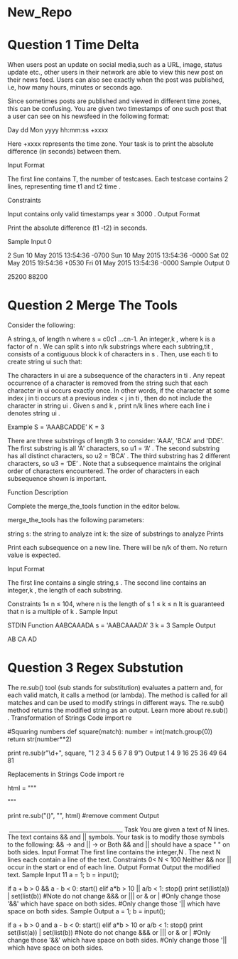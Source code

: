 # New_Repo
# Question 1 Time Delta

When users post an update on social media,such as a URL, image, status update etc., other users in their network are able to view this new post on their news feed. Users can also see exactly when the post was published, i.e, how many hours, minutes or seconds ago.

Since sometimes posts are published and viewed in different time zones, this can be confusing. You are given two timestamps of one such post that a user can see on his newsfeed in the following format:

Day dd Mon yyyy hh:mm:ss +xxxx

Here +xxxx represents the time zone. Your task is to print the absolute difference (in seconds) between them.

Input Format

The first line contains T, the number of testcases.
Each testcase contains 2 lines, representing time t1 and t2 time .

Constraints

Input contains only valid timestamps
year ≤ 3000
.
Output Format

Print the absolute difference (t1 -t2) in seconds.

Sample Input 0

2
Sun 10 May 2015 13:54:36 -0700
Sun 10 May 2015 13:54:36 -0000
Sat 02 May 2015 19:54:36 +0530
Fri 01 May 2015 13:54:36 -0000
Sample Output 0

25200
88200

# Question 2 Merge The Tools

Consider the following:

A string,s, of length n where s = c0c1 …cn-1.
An integer,k , where k  is a factor of n .
We can split s into  n/k  substrings where each subtring,tit , consists of a contiguous block k of  characters in s . Then, use each ti to create string ui such that:

The characters in ui are a subsequence of the characters in ti .
Any repeat occurrence of a character is removed from the string such that each character in ui occurs exactly once. In other words, if the character at some index j in ti occurs at a previous index < j in ti , then do not include the character in string ui .
Given s and k , print n/k   lines where each line i denotes string ui .

Example
S = ‘AAABCADDE’
K = 3

There are three substrings of length 3 to consider: 'AAA', 'BCA' and 'DDE'. The first substring is all 'A' characters, so u1 = ‘A’ . The second substring has all distinct characters, so u2 = ‘BCA’ . The third substring has 2 different characters, so u3 = ‘DE’ . Note that a subsequence maintains the original order of characters encountered. The order of characters in each subsequence shown is important.

Function Description

Complete the merge_the_tools function in the editor below.

merge_the_tools has the following parameters:

string s: the string to analyze
int k: the size of substrings to analyze
Prints

Print each subsequence on a new line. There will be n/k  of them. No return value is expected.

Input Format

The first line contains a single string,s .
The second line contains an integer,k , the length of each substring.

Constraints
1≤ n ≤ 104, where n is the length of s
1 ≤ k ≤ n
It is guaranteed that n is a multiple of k .
Sample Input

STDIN       Function
AABCAAADA   s = 'AABCAAADA'
3           k = 3
Sample Output

AB
CA
AD

# Question 3 Regex Substution 
The re.sub() tool (sub stands for substitution) evaluates a pattern and, for each valid match, it calls a method (or lambda).
The method is called for all matches and can be used to modify strings in different ways.
The re.sub() method returns the modified string as an output.
Learn more about re.sub() .
Transformation of Strings
Code
import re

#Squaring numbers
def square(match):
    number = int(match.group(0))
    return str(number**2)

print re.sub(r"\d+", square, "1 2 3 4 5 6 7 8 9")
Output
1 4 9 16 25 36 49 64 81

Replacements in Strings
Code
import re

html = """
<head>
<title>HTML</title>
</head>
<object type="application/x-flash" 
  data="your-file.swf" 
  width="0" height="0">
  <!-- <param name="movie"  value="your-file.swf" /> -->
  <param name="quality" value="high"/>
</object>
"""

print re.sub("(<!--.*?-->)", "", html) #remove comment
Output
<head>
<title>HTML</title>
</head>
<object type="application/x-flash" 
  data="your-file.swf" 
  width="0" height="0">

  <param name="quality" value="high"/>
</object>
________________________________________
Task
You are given a text of N lines. The text contains && and || symbols.
Your task is to modify those symbols to the following:
&& → and
|| → or
Both && and || should have a space " " on both sides.
Input Format
The first line contains the integer,N .
The next N  lines each contain a line of the text.
Constraints
0< N < 100
Neither && nor || occur in the start or end of each line.
Output Format
Output the modified text.
Sample Input
11
a = 1;
b = input();

if a + b > 0 && a - b < 0:
    start()
elif a*b > 10 || a/b < 1:
    stop()
print set(list(a)) | set(list(b)) 
#Note do not change &&& or ||| or & or |
#Only change those '&&' which have space on both sides.
#Only change those '|| which have space on both sides.
Sample Output
a = 1;
b = input();

if a + b > 0 and a - b < 0:
    start()
elif a*b > 10 or a/b < 1:
    stop()
print set(list(a)) | set(list(b)) 
#Note do not change &&& or ||| or & or |
#Only change those '&&' which have space on both sides.
#Only change those '|| which have space on both sides.    
